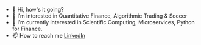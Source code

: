 - 👋 Hi, how's it going?
- 👀 I’m interested in Quantitative Finance, Algorithmic Trading & Soccer
- 🌱 I’m currently interested in Scientific Computing, Microservices, Python for Finance. 
- 📫 How to reach me [LinkedIn](https://linkedin.com/in/juliusmiyumo/) 

<!---
Julius-777/Julius-777 is a ✨ special ✨ repository because its `README.md` (this file) appears on your GitHub profile.
You can click the Preview link to take a look at your changes.
--->
